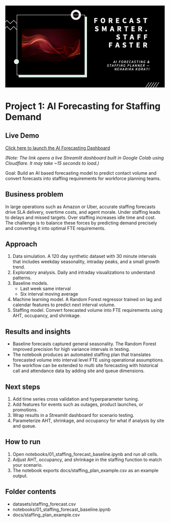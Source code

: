 ![Project Banner](banner.png)
# Project 1: AI Forecasting for Staffing Demand

## Live Demo  
[Click here to launch the AI Forecasting Dashboard](https://motorcycle-pursuit-pick-feat.trycloudflare.com/)

_(Note: The link opens a live Streamlit dashboard built in Google Colab using Cloudflare. It may take ~15 seconds to load.)_

Goal: Build an AI based forecasting model to predict contact volume and convert forecasts into staffing requirements for workforce planning teams.

## Business problem
In large operations such as Amazon or Uber, accurate staffing forecasts drive SLA delivery, overtime costs, and agent morale. Under staffing leads to delays and missed targets. Over staffing increases idle time and cost. The challenge is to balance these forces by predicting demand precisely and converting it into optimal FTE requirements.

## Approach
1. Data simulation. A 120 day synthetic dataset with 30 minute intervals that includes weekday seasonality, intraday peaks, and a small growth trend.
2. Exploratory analysis. Daily and intraday visualizations to understand patterns.
3. Baseline models.
   - Last week same interval
   - Six interval moving average
4. Machine learning model. A Random Forest regressor trained on lag and calendar features to predict next interval volume.
5. Staffing model. Convert forecasted volume into FTE requirements using AHT, occupancy, and shrinkage.

## Results and insights
- Baseline forecasts captured general seasonality. The Random Forest improved precision for high variance intervals in testing.
- The notebook produces an automated staffing plan that translates forecasted volume into interval level FTE using operational assumptions.
- The workflow can be extended to multi site forecasting with historical call and attendance data by adding site and queue dimensions.

## Next steps
1. Add time series cross validation and hyperparameter tuning.
2. Add features for events such as outages, product launches, or promotions.
3. Wrap results in a Streamlit dashboard for scenario testing.
4. Parameterize AHT, shrinkage, and occupancy for what if analysis by site and queue.

## How to run
1. Open notebooks/01_staffing_forecast_baseline.ipynb and run all cells.
2. Adjust AHT, occupancy, and shrinkage in the staffing function to match your scenario.
3. The notebook exports docs/staffing_plan_example.csv as an example output.

## Folder contents
- datasets/staffing_forecast.csv
- notebooks/01_staffing_forecast_baseline.ipynb
- docs/staffing_plan_example.csv
